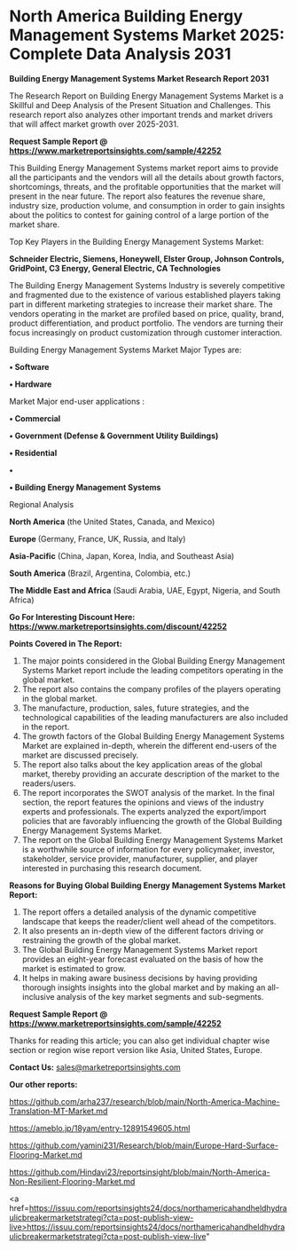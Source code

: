 # North America Building Energy Management Systems Market 2025: Complete Data Analysis 2031

<strong>Building Energy Management Systems Market Research Report 2031</strong>

The Research Report on Building Energy Management Systems Market is a Skillful and Deep Analysis of the Present Situation and Challenges. This research report also analyzes other important trends and market drivers that will affect market growth over 2025-2031.

<strong>Request Sample Report @ <a href=https://www.marketreportsinsights.com/sample/42252>https://www.marketreportsinsights.com/sample/42252</a></strong>

This Building Energy Management Systems market report aims to provide all the participants and the vendors will all the details about growth factors, shortcomings, threats, and the profitable opportunities that the market will present in the near future. The report also features the revenue share, industry size, production volume, and consumption in order to gain insights about the politics to contest for gaining control of a large portion of the market share.

Top Key Players in the Building Energy Management Systems Market:

<strong>Schneider Electric, Siemens, Honeywell, Elster Group, Johnson Controls, GridPoint, C3 Energy, General Electric, CA Technologies</strong>

The Building Energy Management Systems Industry is severely competitive and fragmented due to the existence of various established players taking part in different marketing strategies to increase their market share. The vendors operating in the market are profiled based on price, quality, brand, product differentiation, and product portfolio. The vendors are turning their focus increasingly on product customization through customer interaction.

Building Energy Management Systems Market Major Types are:

<strong>•  Software

•  Hardware</strong>

Market Major end-user applications :

<strong>•  Commercial

•  Government (Defense & Government Utility Buildings)

•  Residential

•  

•  Building Energy Management Systems</strong>

Regional Analysis

</u><strong><b>North America</b></strong> (the United States, Canada, and Mexico)

<strong><b>Europe </b></strong>(Germany, France, UK, Russia, and Italy)

<strong><b>Asia-Pacific</b></strong> (China, Japan, Korea, India, and Southeast Asia)

<strong><b>South America</b></strong> (Brazil, Argentina, Colombia, etc.)

<strong><b>The Middle East and Africa</b></strong> (Saudi Arabia, UAE, Egypt, Nigeria, and South Africa)

<strong>Go For Interesting Discount Here: <a href=https://www.marketreportsinsights.com/discount/42252>https://www.marketreportsinsights.com/discount/42252</a></strong>

<strong>Points Covered in The Report:</strong>
<ol>
  <li>The major points considered in the Global Building Energy Management Systems Market report include the leading competitors operating in the global market.</li>
  <li>The report also contains the company profiles of the players operating in the global market.</li>
  <li>The manufacture, production, sales, future strategies, and the technological capabilities of the leading manufacturers are also included in the report.</li>
  <li>The growth factors of the Global Building Energy Management Systems Market are explained in-depth, wherein the different end-users of the market are discussed precisely.</li>
  <li>The report also talks about the key application areas of the global market, thereby providing an accurate description of the market to the readers/users.</li>
  <li>The report incorporates the SWOT analysis of the market. In the final section, the report features the opinions and views of the industry experts and professionals. The experts analyzed the export/import policies that are favorably influencing the growth of the Global Building Energy Management Systems Market.</li>
  <li>The report on the Global Building Energy Management Systems Market is a worthwhile source of information for every policymaker, investor, stakeholder, service provider, manufacturer, supplier, and player interested in purchasing this research document.</li>
</ol>
<strong>Reasons for Buying Global Building Energy Management Systems Market Report:</strong>

<ol>
  <li>The report offers a detailed analysis of the dynamic competitive landscape that keeps the reader/client well ahead of the competitors.</li>
  <li>It also presents an in-depth view of the different factors driving or restraining the growth of the global market.</li>
  <li>The Global Building Energy Management Systems Market report provides an eight-year forecast evaluated on the basis of how the market is estimated to grow.</li>
  <li>It helps in making aware business decisions by having providing thorough insights insights into the global market and by making an all-inclusive analysis of the key market segments and sub-segments.</li>
</ol>
<strong>Request Sample Report @ <a href=https://www.marketreportsinsights.com/sample/42252>https://www.marketreportsinsights.com/sample/42252</a></strong>


Thanks for reading this article; you can also get individual chapter wise section or region wise report version like Asia, United States, Europe.

<strong>Contact Us:</strong>
sales@marketreportsinsights.com

<strong>Our other reports:</strong>

<a href=https://github.com/arha237/research/blob/main/North-America-Machine-Translation-MT-Market.md>https://github.com/arha237/research/blob/main/North-America-Machine-Translation-MT-Market.md</a>

<a href=https://ameblo.jp/18yam/entry-12891549605.html>https://ameblo.jp/18yam/entry-12891549605.html</a>

<a href=https://github.com/yamini231/Research/blob/main/Europe-Hard-Surface-Flooring-Market.md>https://github.com/yamini231/Research/blob/main/Europe-Hard-Surface-Flooring-Market.md</a>

<a href=https://github.com/Hindavi23/reportsinsight/blob/main/North-America-Non-Resilient-Flooring-Market.md>https://github.com/Hindavi23/reportsinsight/blob/main/North-America-Non-Resilient-Flooring-Market.md</a>

<a href=https://issuu.com/reportsinsights24/docs/northamericahandheldhydraulicbreakermarketstrategi?cta=post-publish-view-live>https://issuu.com/reportsinsights24/docs/northamericahandheldhydraulicbreakermarketstrategi?cta=post-publish-view-live</a>"

